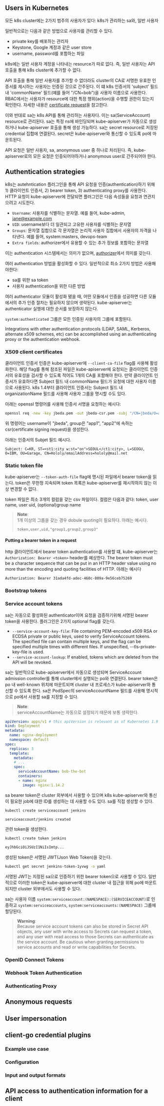 ## Users in Kubernetes
모든 k8s cluster에는 2가지 범주의 사용자가 있다: k8s가 관리하는 sa와, 일반 사용자

일반적으로는 다음과 같은 방법으로 사용자를 관리할 수 있다.
- private key를 배포하는 관리자
- Keystone, Google 계정과 같은 user store
- username, password를 포함하는 파일

k8s에는 일반 사용자 계정을 나타내는 resource가 따로 없다. 즉, 일반 사용자는 API 호출을 통해 k8s cluster에 추가할 수 없다.

API 호출을 통해 일반 사용자를 추가할 수 없더라도 cluster의 CA로 서명한 유효한 인증서를 제시하는 사용자는 인증된 것으로 간주된다. 이 떄 k8s 인증서의 'subject' 필드 내 'commonName' 필드(예를 들어 "/CN=bob")을 사용자 이름으로 사용한다. RBAC에서는 사용자가 resource에 대한 특정 행위(action)을 수행할 권한이 있는지 확인한다. 자세한 내용은 [certificate request](https://kubernetes.io/docs/reference/access-authn-authz/certificate-signing-requests/#normal-user)을 참고한다.

이와 반대로 sa는 k8s API를 통해 관리하는 사용자다. 이는 sa(ServiceAccount) resource로 관리된다. sa는 특정 ns에 바인딩되며 kube-apiserver가 자동으로 생성하거나 kube-apiserver 호출을 통해 생성 가능하다. sa는 secret resource로 저장된 credential 집합에 연결된다. secret은 kube-apiserver와 통신할 수 있도록 po에 마운트된다.

API 요청은 일반 사용자, sa, anonymous user 중 하나로 처리된다. 즉, kube-apiserver로의 모든 요청은 인증되어야하거나 anonymous user로 간주되어야 한다.

## Authentication strategies
k8s는 autehntication 플러그인을 통해 API 요청을 인증(authentication)하기 위해 1) 클라이언트 인증서, 2) bearer token, 3) authenticating proxy를 사용한다. HTTP 요청이 kube-apiserver에 전달되면 플러그인은 다음 속성들을 요청과 연관지으려고 시도한다.
- `Username`: 사용자를 식별하는 문자열. 예를 들어, kube-admin, jane@example.com
- `UID`: username보다 더 일관되고 고유한 사용자를 식별하는 문자열
- `Groups`: 문자열 집합으로 각 문자열은 논리적 사용자 집합에서 사용자의 자격을 나타낸다. 예를 들어, system:masters, devops-team
- `Extra fields`: authorizer에서 유용할 수 있는 추가 정보를 포함하는 문자열

이는 authentication 시스템에서는 의미가 없으며, [authorizer](https://kubernetes.io/docs/reference/access-authn-authz/authorization/)에서 의미를 갖는다.

여러 authentication 방법을 활성화할 수 있다. 일반적으로 최소 2가지 방법은 사용해야한다:
- sa를 위한 sa token
- 사용자 authentication을 위한 다른 방법

여러 authenticator 모듈이 활성화 됐을 때, 어떤 모듈에서 인증을 성공하면 다른 모듈에서의 추가 인증 절차는 필요하지 않으며 생략된다. kube-apiserver는 authenticator 실행에 대한 순서를 보장하지 않는다.

`system:authenticated` 그룹은 모든 인증된 사용자의 그룹에 포함된다.

Integrations with other authentication protocols (LDAP, SAML, Kerberos, alternate x509 schemes, etc) can be accomplished using an authenticating proxy or the authentication webhook.

### X509 client certificates
클라이언트 인증서 인증은 kube-apiserver에 `--client-ca-file` flag를 사용해 활성화한다. 해당 flag를 통해 참조된 파일은 kube-apiserver에 요청되는 클라이언트 인증서의 유효성을 검사할 수 있도록 적어도 1개의 CA를 포함해야 한다. 만약 클라이언트 인증서가 유효하다면 Subject 필드 내 commonName 필드가 요청에 대한 사용자 이름으로 사용된다. k8s 1.4부터 클라이언트 인증서는 Subject 필드 내 organizationName 필드를 사용해 사용자 그룹을 명시할 수도 있다.

아래는 openssl 명령어를 사용해 인증서 서명을 요청하는 예시다:
``` sh
openssl req -new -key jbeda.pem -out jbeda-csr.pem -subj "/CN=jbeda/O=app1/O=app2"
```

위 명령어는 username이 "jbeda", group은 "app1", "app2"에 속하는 csr(certificate signing request)을 생성한다.

아래는 인증서의 Subjet 필드 예시다.
```
Subject: C=KR, ST=<st1:city w:st="on">SEOUL</ct1:city>, L=SEOGU, O=IBM, OU=Garage, CN=Hololy/emailAddress=hololy@mail.net
```

### Static token file
kube-apiserver는 `--token-auth-file` flag에 명시된 파일에서 bearer token을 읽는다. token은 무한정 지속되며 token 목록은 kube-apiserver를 재시작하지 않는 이상 변경할 수 없다.

token 파일은 최소 3개의 컬럼을 갖는 csv 파일이다. 컬럼은 다음과 같다: token, user name, user uid, (optional)group name

> **Note**:  
> 1개 이상의 그룹을 갖는 경우 dobule quoting이 필요하다. 아래는 예시다.
> ```
> token,user,uid,"group1,group2,group3"
> ```

#### Putting a bearer token in a request
http 클라이언트에서 bearer token authentication를 사용할 떄, kube-apiserver는 `Authorization: Bearer <token>` header를 예상한다. The bearer token must be a character sequence that can be put in an HTTP header value using no more than the encoding and quoting facilities of HTTP. 아래는 예시다
```
Authorization: Bearer 31ada4fd-adec-460c-809a-9e56ceb75269
```

### Bootstrap tokens

### Service account tokens
sa는 자동으로 활성화된 authenticator이며 요청을 검증하기위해 서명된 bearer token을 사용한다. 플러그인은 2가지 optional flag를 갖는다.
- `--service-account-key-file`: File containing PEM-encoded x509 RSA or ECDSA private or public keys, used to verify ServiceAccount tokens. The specified file can contain multiple keys, and the flag can be specified multiple times with different files. If unspecified, --tls-private-key-file is used.
- `--service-account-lookup`: If enabled, tokens which are deleted from the API will be revoked.

sa는 일반적으로 kube-apiserver에서 자동으로 생성되며 ServiceAccount admission controller를 통해 cluster에서 실행되는 po와 연결된다. bearer token은 po 내 well-known 위치에 마운트되며 cluster 내 프로세스가 kube-apiserver와 통신할 수 있도록 한다. sa은 PodSpec의 serviceAccountName 필드를 사용해 명시적으로 po에서 사용할 sa를 지정할 수 있다.

> **Note**:  
> serviceAccountName는 자동으로 설정되기 때문에 보통 생략한다.

``` yaml
apiVersion: apps/v1 # this apiVersion is relevant as of Kubernetes 1.9
kind: Deployment
metadata:
  name: nginx-deployment
  namespace: default
spec:
  replicas: 3
  template:
    metadata:
    # ...
    spec:
      serviceAccountName: bob-the-bot
      containers:
      - name: nginx
        image: nginx:1.14.2
```

sa bearer token은 cluster 외부에서 사용할 수 있으며 k8s kube-apiserver와 통신이 필요한 job에 대한 ID를 생성하는 데 사용할 수도 있다. sa를 직접 생성할 수 있다.
``` sh
kubectl create serviceaccount jenkins

serviceaccount/jenkins created
```

관련 token을 생성한다.
``` sh
kubectl create token jenkins

eyJhbGciOiJSUzI1NiIsImtp...
```

생성된 token은 서명된 JWT(Json Web Token)을 갖는다.

``` bash
kubectl get secret jenkins-token-1yvwg -o yaml
```

서명된 JWT는 지정된 sa으로 인증하기 위한 bearer token으로 사용할 수 있다. 일반적으로 이러한 token은 kube-apiserver에 대한 cluster 내 접근을 위해 po에 마운트되지만 cluster 외부에서도 사용할 수 있다.

sa는 사용자 이름 `system:serviceaccount:(NAMESPACE):(SERVICEACCOUNT)`로 인증하고 `system:serviceaccounts`, `system:serviceaccounts:(NAMESPACE)` 그룹에 할당된다.

> **Warning**:  
> Because service account tokens can also be stored in Secret API objects, any user with write access to Secrets can request a token, and any user with read access to those Secrets can authenticate as the service account. Be cautious when granting permissions to service accounts and read or write capabilities for Secrets.

### OpenID Connect Tokens

### Webhook Token Authentication
### Authenticating Proxy
## Anonymous requests
## User impersonation
## client-go credential plugins
### Example use case
### Configuration
### Input and output formats
## API access to authentication information for a client